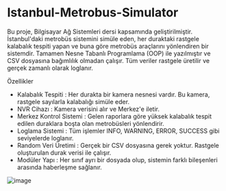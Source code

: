# Istanbul-Metrobus-Simulator
Bu proje, Bilgisayar Ağ Sistemleri dersi kapsamında geliştirilmiştir. İstanbul'daki metrobüs sistemini simüle eden, her duraktaki rastgele kalabalık tespiti yapan ve buna göre metrobüs araçlarını yönlendiren bir sistemdir. Tamamen Nesne Tabanlı Programlama (OOP) ile yazılmıştır ve CSV dosyasına bağımlılık olmadan çalışır. Tüm veriler rastgele üretilir ve gerçek zamanlı olarak loglanır.

Özellikler
- Kalabalık Tespiti : Her durakta bir kamera nesnesi vardır. Bu kamera, rastgele sayılarla kalabalığı simüle eder.
- NVR Cihazı : Kamera verisini alır ve Merkez'e iletir.
- Merkez Kontrol Sistemi : Gelen raporlara göre yüksek kalabalık tespit edilen duraklara boşta olan metrobüsleri yönlendirir.
- Loglama Sistemi : Tüm işlemler INFO, WARNING, ERROR, SUCCESS gibi seviyelerde loglanır.
- Random Veri Üretimi : Gerçek bir CSV dosyasına gerek yoktur. Rastgele oluşturulan durak verisi ile çalışır.
- Modüler Yapı : Her sınıf ayrı bir dosyada olup, sistemin farklı bileşenleri arasında haberleşme sağlanır.

 ![image](https://github.com/user-attachments/assets/96c28813-5863-4370-8a4d-a132c296cc0e)

